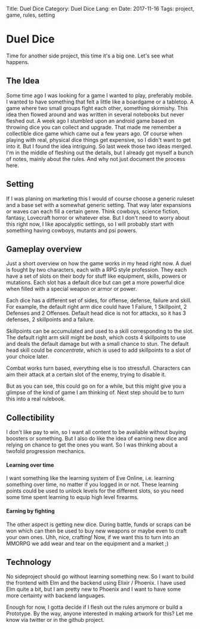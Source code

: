 Title: Duel Dice
Category: Duel Dice
Lang: en
Date: 2017-11-16
Tags: project, game, rules, setting

# Duel Dice

Time for another side project, this time it's a big one. Let's see what happens.

## The Idea
Some time ago I was looking for a game I wanted to play, preferably mobile. I wanted to have something that felt a little like a boardgame or a tabletop. A game where two small groups fight each other, something skirmishy. This idea then flowed around and was written in several notebooks but never fleshed out. A week ago I stumbled upon an android game based on throwing dice you can collect and upgrade. That made me remember a collectible dice game which came out a few years ago. Of course when playing with real, physical dice things get expensive, so I didn't want to get into it. But I found the idea intriguing. So last week those two ideas merged. I'm in the middle of fleshing out the details, but I already got myself a bunch of notes, mainly about the rules. And why not just document the process here.

## Setting
If I was planing on marketing this I would of course choose a generic ruleset and a base set with a somewhat generic setting. That way later expansions or waves can each fill a certain genre. Think cowboys, science fiction, fantasy, Lovecraft horror or whatever else. But I don't need to worry about this right now, I like apocalyptic settings, so I will probably start with something having cowboys, mutants and psi powers.

## Gameplay overview
Just a short overview on how the game works in my head right now. A duel is fought by two characters, each with a RPG style profession. They each have a set of slots on their body for stuff like equipment, skills, powers or mutations. Each slot has a default dice but can get a more powerful dice when filled with a special weapon or armor or power.

Each dice has a different set of sides, for offense, defense, failure and skill. For example, the default right arm dice could have 1 Failure, 1 Skillpoint, 2 Defenses and 2 Offenses. Default head dice is not for attacks, so it has 3 defenses, 2 skillpoints and a failure.

Skillpoints can be accumulated and used to a skill corresponding to the slot. The default right arm skill might be *bash*, which costs 4 skillpoints to use and deals the default damage but with a small chance to stun. The default head skill could be *concentrate*, which is used to add skillpoints to a slot of your choice later.

Combat works turn based, everything else is too stressfull. Characters can aim their attack at a certain slot of the enemy, trying to disable it.

But as you can see, this could go on for a while, but this might give you a glimpse of the kind of game I am thinking of. Next step should be to turn this into a real rulebook.

## Collectibility
I don't like pay to win, so I want all content to be available without buying boosters or something. But I also do like the idea of earning new dice and relying on chance to get the ones you want. So I was thinking about a twofold progression mechanics. 

#### Learning over time
I want something like the learning system of Eve Online, i.e. learning something over time, no matter if you logged in or not. These learning points could be used to unlock levels for the different slots, so you need some time spent learning to equip high level firearms.

#### Earning by fighting
The other aspect is getting new dice. During battle, funds or scraps can be won which can then be used to buy new weapons or maybe even to craft your own ones. Uhh, nice, crafting! Now, if we want this to turn into an MMORPG we add wear and tear on the equipment and a market ;)

## Technology
No sideproject should go without learning something new. So I want to build the frontend with Elm and the backend using Elixir / Phoenix. I have used Elm quite a bit, but I am pretty new to Phoenix and I want to have some more certainty with backend languages.

Enough for now, I gotta decide if I flesh out the rules anymore or build a Prototype. By the way, anyone interested in making artwork for this? Let me know via twitter or in the github project.